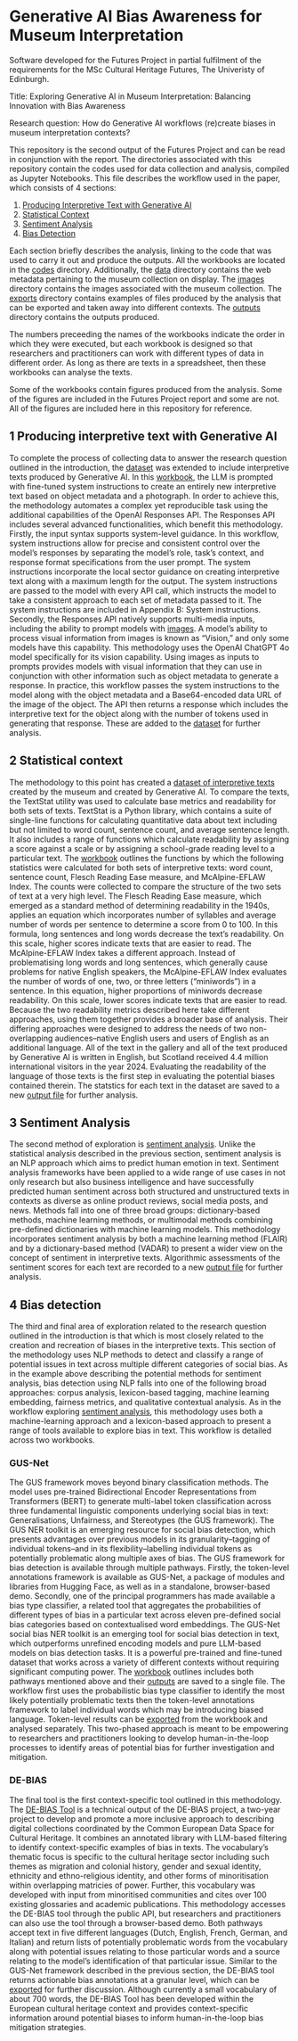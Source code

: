 # Generative AI Bias Awareness for Museum Interpretation

Software developed for the Futures Project in partial fulfilment of the requirements for the MSc Cultural Heritage Futures, The Univeristy of Edinburgh.

Title: Exploring Generative AI in Museum Interpretation: Balancing Innovation with Bias Awareness

Research question: How do Generative AI workflows (re)create biases in museum interpretation contexts?

This repository is the second output of the Futures Project and can be read in conjunction with the report. The directories associated with this repository contain the codes used for data collection and analysis, compiled as Jupyter Notebooks. This file describes the workflow used in the paper, which consists of 4 sections:

1. [Producing Interpretive Text with Generative AI](#producing-interpretive-text-with-generative-ai)
2. [Statistical Context](#statistical-context)
3. [Sentiment Analysis](#sentiment-analysis)
4. [Bias Detection](#bias-detection)

Each section briefly describes the analysis, linking to the code that was used to carry it out and produce the outputs. All the workbooks are located in the [codes](codes) directory. Additionally, the [data](data) directory contains the web metadata pertaining to the museum collection on display. The [images](images) directory contains the images associated with the museum collection. The [exports](exports) directory contains examples of files produced by the analysis that can be exported and taken away into different contexts. The [outputs](outputs) directory contains the outputs produced.

The numbers preceeding the names of the workbooks indicate the order in which they were executed, but each workbook is designed so that researchers and practitioners can work with different types of data in different order. As long as there are texts in a spreadsheet, then these workbooks can analyse the texts. 

Some of the workbooks contain figures produced from the analysis. Some of the figures are included in the Futures Project report and some are not. All of the figures are included here in this repository for reference. 

## 1 Producing interpretive text with Generative AI
To complete the process of collecting data to answer the research question outlined in the introduction, the [dataset](data/worldCulturesLivingLands.json) was extended to include interpretive texts produced by Generative AI.
In this [workbook](workbooks/1_generate_analysis.ipynb), the LLM is prompted with fine-tuned system instructions to create an entirely new interpretive text based on object metadata and a photograph. In order to achieve this, the methodology automates a complex yet reproducible task using the additional capabilities of the OpenAI Responses API. The Responses API includes several advanced functionalities, which benefit this methodology.
Firstly, the input syntax supports system-level guidance. In this workflow, system instructions allow for precise and consistent control over the model’s responses by separating the model’s role, task’s context, and response format specifications from the user prompt. The system instructions incorporate the local sector guidance on creating interpretive text along with a maximum length for the output. The system instructions are passed to the model with every API call, which instructs the model to take a consistent approach to each set of metadata passed to it. The system instructions are included in Appendix B: System instructions.
Secondly, the Responses API natively supports multi-media inputs, including the ability to prompt models with [images](images/). A model’s ability to process visual information from images is known as “Vision,” and only some models have this capability. This methodology uses the OpenAI ChatGPT 4o model specifically for its vision capability. Using images as inputs to prompts provides models with visual information that they can use in conjunction with other information such as object metadata to generate a response. In practice, this workflow passes the system instructions to the model along with the object metadata and a Base64-encoded data URL of the image of the object. The API then returns a response which includes the interpretive text for the object along with the number of tokens used in generating that response. These are added to the [dataset](/outputs/GenAIinterpretation.csv) for further analysis.

## 2 Statistical context
The methodology to this point has created a [dataset of interpretive texts](outputs/GenAIinterpretation.csv) created by the museum and created by Generative AI. To compare the texts, the TextStat utility was used to calculate base metrics and readability for both sets of texts. TextStat is a Python library, which contains a suite of single-line functions for calculating quantitative data about text including but not limited to word count, sentence count, and average sentence length. It also includes a range of functions which calculate readability by assigning a score against a scale or by assigning a school-grade reading level to a particular text.
The [workbook](workbooks/2_analysis.ipynb) outlines the functions by which the following statistics were calculated for both sets of interpretive texts: word count, sentence count, Flesch Reading Ease measure, and McAlpine-EFLAW Index. The counts were collected to compare the structure of the two sets of text at a very high level. The Flesch Reading Ease measure, which emerged as a standard method of determining readability in the 1940s, applies an equation which incorporates number of syllables and average number of words per sentence to determine a score from 0 to 100. In this formula, long sentences and long words decrease the text’s readability. On this scale, higher scores indicate texts that are easier to read. The McAlpine-EFLAW Index takes a different approach. Instead of problematising long words and long sentences, which generally cause problems for native English speakers, the McAlpine-EFLAW Index evaluates the number of words of one, two, or three letters (“miniwords”) in a sentence. In this equation, higher proportions of miniwords decrease readability. On this scale, lower scores indicate texts that are easier to read.
Because the two readability metrics described here take different approaches, using them together provides a broader base of analysis. Their differing approaches were designed to address the needs of two non-overlapping audiences–native English users and users of English as an additional language. All of the text in the gallery and all of the text produced by Generative AI is written in English, but Scotland received 4.4 million international visitors in the year 2024. Evaluating the readability of the language of those texts is the first step in evaluating the potential biases contained therein. The statstics for each text in the dataset are saved to a new [output file](outputs/textStatistics.csv) for further analysis.

## 3 Sentiment Analysis
The second method of exploration is [sentiment analysis](workbooks/3_sentiment.ipynb). Unlike the statistical analysis described in the previous section, sentiment analysis is an NLP approach which aims to predict human emotion in text. Sentiment analysis frameworks have been applied to a wide range of use cases in not only research but also business intelligence and have successfully predicted human sentiment across both structured and unstructured texts in contexts as diverse as online product reviews, social media posts, and news. Methods fall into one of three broad groups: dictionary-based methods, machine learning methods, or multimodal methods combining pre-defined dictionaries with machine learning models. This methodology incorporates sentiment analysis by both a machine learning method (FLAIR) and by a dictionary-based method (VADAR) to present a wider view on the concept of sentiment in interpretive texts. Algorithmic assessments of the sentiment scores for each text are recorded to a new [output file](outputs/textSentiment.csv) for further analysis.

## 4 Bias detection
The third and final area of exploration related to the research question outlined in the introduction is that which is most closely related to the creation and recreation of biases in the interpretive texts. This section of the methodology uses NLP methods to detect and classify a range of potential issues in text across multiple different categories of social bias. As in the example above describing the potential methods for sentiment analysis, bias detection using NLP falls into one of the following broad approaches: corpus analysis, lexicon-based tagging, machine learning embedding, fairness metrics, and qualitative contextual analysis. As in the workflow exploring [sentiment analysis](workbooks/3_sentiment.ipynb), this methodology uses both a machine-learning approach and a lexicon-based approach to present a range of tools available to explore bias in text. This workflow is detailed across two workbooks.

###	GUS-Net
The GUS framework moves beyond binary classification methods. The model uses pre-trained Bidirectional Encoder Representations from Transformers (BERT) to generate multi-label token classification across three fundamental linguistic components underlying social bias in text: Generalisations, Unfairness, and Stereotypes (the GUS framework). The GUS NER toolkit is an emerging resource for social bias detection, which presents advantages over previous models in its granularity–tagging of individual tokens–and in its flexibility–labelling individual tokens as potentially problematic along multiple axes of bias.
The GUS framework for bias detection is available through multiple pathways. Firstly, the token-level annotations framework is available as GUS-Net, a package of modules and libraries from Hugging Face, as well as in a standalone, browser-based demo. Secondly, one of the principal programmers has made available a bias type classifier, a related tool that aggregates the probabilities of different types of bias in a particular text across eleven pre-defined social bias categories based on contextualised word embeddings. The GUS-Net social bias NER toolkit is an emerging tool for social bias detection in text, which outperforms unrefined encoding models and pure LLM-based models on bias detection tasks. It is a powerful pre-trained and fine-tuned dataset that works across a variety of different contexts without requiring significant computing power.
The [workbook](workbooks/4_GUS-Net.ipynb) outlines includes both pathways mentioned above and their [outputs](outputs/gusnet.csv) are saved to a single file. The workflow first uses the probabilistic bias type classifier to identify the most likely potentially problematic texts then the token-level annotations framework to label individual words which may be introducing biased language. Token-level results can be [exported](exports/A.1909.499.32.csv) from the workbook and analysed separately. This two-phased approach is meant to be empowering to researchers and practitioners looking to develop human-in-the-loop processes to identify areas of potential bias for further investigation and mitigation.

###	DE-BIAS
The final tool is the first context-specific tool outlined in this methodology. The [DE-BIAS Tool](workbooks/5_DE-BIAS.ipynb) is a technical output of the DE-BIAS project, a two-year project to develop and promote a more inclusive approach to describing digital collections coordinated by the Common European Data Space for Cultural Heritage. It combines an annotated library with LLM-based filtering to identify context-specific examples of bias in texts. The vocabulary’s thematic focus is specific to the cultural heritage sector including such themes as migration and colonial history, gender and sexual identity, ethnicity and ethno-religious identity, and other forms of minoritisation within overlapping matricies of power. Further, this vocabulary was developed with input from minoritised communities and cites over 100 existing glossaries and academic publications. 
This methodology accesses the DE-BIAS tool through the public API, but researchers and practitioners can also use the tool through a browser-based demo. Both pathways accept text in five different languages (Dutch, English, French, German, and Italian) and return lists of potentially problematic words from the vocabulary along with potential issues relating to those particular words and a source relating to the model’s identification of that particular issue. Similar to the GUS-Net framework described in the previous section, the DE-BIAS tool returns actionable bias annotations at a granular level, which can be [exported](exports/debias_filtered.csv) for further discussion. Although currently a small vocabulary of about 700 words, the DE-BIAS Tool has been developed within the European cultural heritage context and provides context-specific information around potential biases to inform human-in-the-loop bias mitigation strategies.
